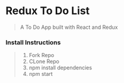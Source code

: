 # Redux To Do List

> A To Do App built with React and Redux

### Install Instructions

> 1. Fork Repo
> 1. CLone Repo
> 1. npm install dependencies
> 1. npm start 